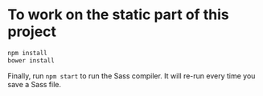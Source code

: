 # To work on the static part of this project

```bash
npm install
bower install
```

Finally, run `npm start` to run the Sass compiler. It will re-run every time you save a Sass file.

